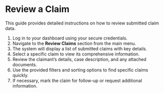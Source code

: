 # Review a Claim

This guide provides detailed instructions on how to review submitted claim data.

1. Log in to your dashboard using your secure credentials.
2. Navigate to the **Review Claims** section from the main menu.
3. The system will display a list of submitted claims with key details.
4. Select a specific claim to view its comprehensive information.
5. Review the claimant’s details, case description, and any attached documents.
6. Use the provided filters and sorting options to find specific claims quickly.
7. If necessary, mark the claim for follow-up or request additional information.